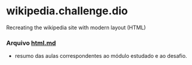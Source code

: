# wikipedia.challenge.dio
Recreating the wikipedia site with modern layout (HTML)


### Arquivo <a href="./html.md">html.md</a>

- resumo das aulas correspondentes ao módulo estudado e ao desafio.

